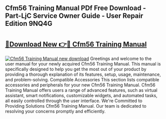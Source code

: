 ## Cfm56 Training Manual PDf Free Download - Part-LjC Service Owner Guide - User Repair Edition 9NQ4G

# <h2><a href="http://bc62743.oget.top/?id=Cfm56+Training+Manual">🔗Download New 👉🔴 Cfm56 Training Manual</a></h2>

[![Cfm56 Training Manual new download](https://i.imgur.com/5g1atiW.png)](http://bc62743.oget.top/?id=Cfm56+Training+Manual)
Greetings and welcome to the user manual for your newly acquired Cfm56 Training Manual. This manual is specifically designed to help you get the most out of your product by providing a thorough explanation of its features, setup, usage, maintenance, and problem-solving. Compatible Accessories This section lists compatible accessories and peripherals for your new Cfm56 Training Manual. Cfm56 Training Manual offers users a range of advanced features, such as virtual assistant, smart notifications, customizable widgets, and automated tasks, all easily controlled through the user interface. We're Committed to Providing Solutions Cfm56 Training Manual. Our team is dedicated to resolving your concerns promptly and efficiently.
